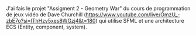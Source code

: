 J'ai fais le projet "Assigment 2 - Geometry War" du cours de programmation de jeux vidéo de Dave Churchill (https://www.youtube.com/live/OmzU_-zbE7o?si=lThHzv5xes8WGzj4&t=180) qui utilise SFML et une architecture ECS (Entity, component, system).
